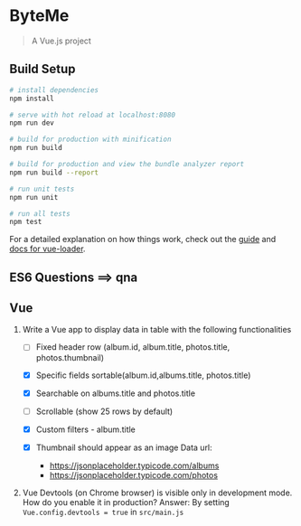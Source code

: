# ByteMe

> A Vue.js project

## Build Setup

```bash
# install dependencies
npm install

# serve with hot reload at localhost:8080
npm run dev

# build for production with minification
npm run build

# build for production and view the bundle analyzer report
npm run build --report

# run unit tests
npm run unit

# run all tests
npm test
```

For a detailed explanation on how things work, check out the [guide](http://vuejs-templates.github.io/webpack/) and [docs for vue-loader](http://vuejs.github.io/vue-loader).

## ES6 Questions ==> qna

## Vue

1.  Write a Vue app to display data in table with the following functionalities

    - [ ] Fixed header row (album.id, album.title, photos.title, photos.thumbnail)
    - [x] Specific fields sortable(album.id,albums.title, photos.title)
    - [x] Searchable on albums.title and photos.title
    - [ ] Scrollable (show 25 rows by default)
    - [x] Custom filters - album.title
    - [x] Thumbnail should appear as an image Data url:

      - https://jsonplaceholder.typicode.com/albums
      - https://jsonplaceholder.typicode.com/photos

2.  Vue Devtools (on Chrome browser) is visible only in development mode. How do you enable it in production?
    Answer: By setting `Vue.config.devtools = true` in `src/main.js`
